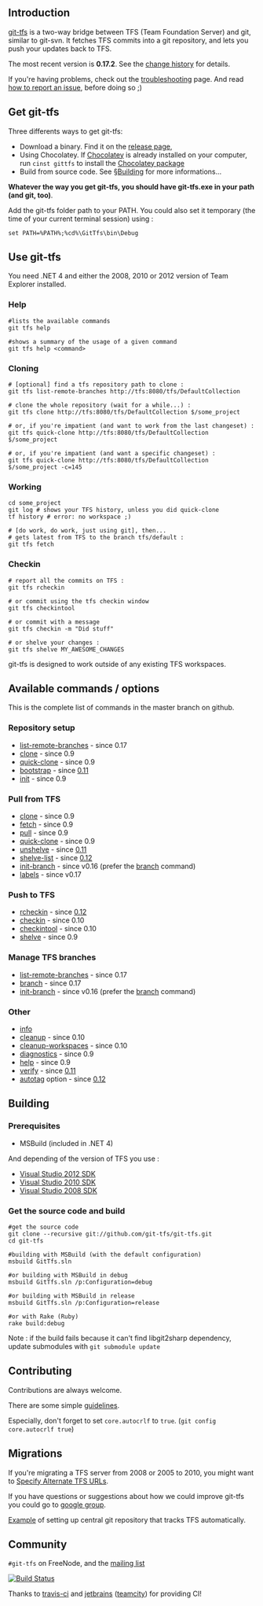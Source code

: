 ## Introduction

[git-tfs](http://git-tfs.com/) is a two-way bridge between TFS (Team Foundation Server) and git, similar to git-svn.
It fetches TFS commits into a git repository, and lets you push your updates back to TFS.

The most recent version is __0.17.2__. See the [change history](https://github.com/git-tfs/git-tfs/releases) for details.

If you're having problems, check out the [troubleshooting](doc/TROUBLESHOOTING.md) page.
And read [how to report an issue](doc/reporting-issues.md), before doing so ;)

## Get git-tfs

Three differents ways to get git-tfs:

* Download a binary. Find it on the [release page](https://github.com/git-tfs/git-tfs/releases),
* Using Chocolatey. If [Chocolatey](http://chocolatey.org/) is already installed on your computer, run `cinst gittfs` to install the [Chocolatey package](http://chocolatey.org/packages/gittfs)
* Build from source code. See §[Building](#building) for more informations...

__Whatever the way you get git-tfs, you should have git-tfs.exe in your path (and git, too)__.

Add the git-tfs folder path to your PATH. You could also set it temporary (the time of your current terminal session) using :

    set PATH=%PATH%;%cd%\GitTfs\bin\Debug

## Use git-tfs

You need .NET 4 and either the 2008, 2010 or 2012 version of Team Explorer installed.

### Help

    #lists the available commands
    git tfs help

    #shows a summary of the usage of a given command
    git tfs help <command>

### Cloning

    # [optional] find a tfs repository path to clone :
    git tfs list-remote-branches http://tfs:8080/tfs/DefaultCollection

    # clone the whole repository (wait for a while...) :
    git tfs clone http://tfs:8080/tfs/DefaultCollection $/some_project

    # or, if you're impatient (and want to work from the last changeset) :
    git tfs quick-clone http://tfs:8080/tfs/DefaultCollection $/some_project

    # or, if you're impatient (and want a specific changeset) :
    git tfs quick-clone http://tfs:8080/tfs/DefaultCollection $/some_project -c=145

### Working

    cd some_project
    git log # shows your TFS history, unless you did quick-clone
    tf history # error: no workspace ;)

    # [do work, do work, just using git], then...
    # gets latest from TFS to the branch tfs/default :
    git tfs fetch

### Checkin

    # report all the commits on TFS :
    git tfs rcheckin

    # or commit using the tfs checkin window
    git tfs checkintool 

    # or commit with a message
    git tfs checkin -m "Did stuff"

    # or shelve your changes :
    git tfs shelve MY_AWESOME_CHANGES


git-tfs is designed to work outside of any existing TFS workspaces.

## Available commands / options

This is the complete list of commands in the master branch on github.

### Repository setup

* [list-remote-branches](doc/commands/list-remote-branches.md) - since 0.17
* [clone](doc/commands/clone.md) - since 0.9
* [quick-clone](doc/commands/quick-clone.md) - since 0.9
* [bootstrap](doc/commands/bootstrap.md) - since [0.11][v0.11]
* [init](doc/commands/init.md) - since 0.9

### Pull from TFS

* [clone](doc/commands/clone.md) - since 0.9
* [fetch](doc/commands/fetch.md) - since 0.9
* [pull](doc/commands/pull.md) - since 0.9
* [quick-clone](doc/commands/quick-clone.md) - since 0.9
* [unshelve](doc/commands/unshelve.md) - since [0.11][v0.12]
* [shelve-list](doc/commands/shelve-list.md) - since [0.12][v0.12]
* [init-branch](doc/commands/init-branch.md) - since v0.16 (prefer the [branch](doc/commands/branch.md) command)
* [labels](doc/commands/labels.md) - since v0.17

### Push to TFS

* [rcheckin](doc/commands/rcheckin.md) - since [0.12][v0.12]
* [checkin](doc/commands/checkin.md) - since 0.10
* [checkintool](doc/commands/checkintool.md) - since 0.10
* [shelve](doc/commands/shelve.md) - since 0.9

### Manage TFS branches

* [list-remote-branches](doc/commands/list-remote-branches.md) - since 0.17
* [branch](doc/commands/branch.md) - since 0.17
* [init-branch](doc/commands/init-branch.md) - since v0.16 (prefer the [branch](doc/commands/branch.md) command)

### Other

* [info](doc/commands/info.md)
* [cleanup](doc/commands/cleanup.md) - since 0.10
* [cleanup-workspaces](doc/commands/cleanup-workspaces.md) - since 0.10
* [diagnostics](doc/commands/diagnostics.md) - since 0.9
* [help](doc/commands/help.md) - since 0.9
* [verify](doc/commands/verify.md) - since [0.11][v0.11]
* [autotag](doc/commands/autotag.md) option - since [0.12][v0.12]

## Building

### Prerequisites 

* MSBuild (included in .NET 4) 

And depending of the version of TFS you use :

* [Visual Studio 2012 SDK](http://www.microsoft.com/en-us/download/details.aspx?id=30668)
* [Visual Studio 2010 SDK](http://www.microsoft.com/downloads/en/details.aspx?FamilyID=21307C23-F0FF-4EF2-A0A4-DCA54DDB1E21&displaylang=en)
* [Visual Studio 2008 SDK](http://www.microsoft.com/download/en/details.aspx?id=21827)

### Get the source code and build

    #get the source code
    git clone --recursive git://github.com/git-tfs/git-tfs.git
    cd git-tfs

    #building with MSBuild (with the default configuration)
    msbuild GitTfs.sln

    #or building with MSBuild in debug
    msbuild GitTfs.sln /p:Configuration=debug

    #or building with MSBuild in release
    msbuild GitTfs.sln /p:Configuration=release

    #or with Rake (Ruby)
    rake build:debug

Note : if the build fails because it can't find libgit2sharp dependency, update submodules with `git submodule update`

## Contributing
Contributions are always welcome.

There are some simple [guidelines](CONTRIBUTING.md).

Especially, don't forget to set `core.autocrlf` to `true`. (`git config core.autocrlf true`)

## Migrations 
If you're migrating a TFS server from 2008 or 2005 to 2010, you might want to [Specify Alternate TFS URLs](doc/specify-alternate-tfs-urls.md).

[v0.11]: http://mattonrails.wordpress.com/2011/03/11/git-tfs-0-11-0-release-notes/ "0.11 Release notes"
[v0.12]: http://sparethought.wordpress.com/2011/08/10/git-tfs-bridge-v0-12-released/

If you have questions or suggestions about how we could improve git-tfs you could go to [google group](http://groups.google.com/group/git-tfs-dev).

[Example](http://sparethought.wordpress.com/2011/07/18/how-to-establish-git-central-repository-for-working-against-tfs-with-git-tfs-bridge/) of setting up central git repository that tracks TFS automatically.

## Community

`#git-tfs` on FreeNode, and the [mailing list](https://groups.google.com/group/git-tfs-dev)


[![Build Status](https://secure.travis-ci.org/git-tfs/git-tfs.png)](http://travis-ci.org/git-tfs/git-tfs)

Thanks to [travis-ci](http://travis-ci.org/) and [jetbrains](http://www.jetbrains.com/teamcity)
([teamcity](http://teamcity.codebetter.com/project.html?projectId=project256))
for providing CI!
